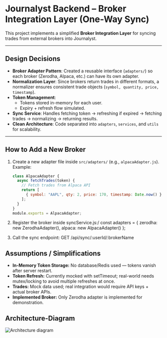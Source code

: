 # Journalyst Backend – Broker Integration Layer (One-Way Sync)

This project implements a simplified **Broker Integration Layer** for syncing trades from external brokers into Journalyst.

---

## Design Decisions
- **Broker Adapter Pattern**: Created a reusable interface (`adapters/`) so each broker (Zerodha, Alpaca, etc.) can have its own adapter.  
- **Normalization Layer**: Since brokers return trades in different formats, a normalizer ensures consistent trade objects (`symbol, quantity, price, timestamp`).  
- **Token Management**:  
  - Tokens stored in-memory for each user.  
  - Expiry + refresh flow simulated.  
- **Sync Service**: Handles fetching token → refreshing if expired → fetching trades → normalizing → returning results.  
- **Clean Architecture**: Code separated into `adapters`, `services`, and `utils` for scalability.

---

## How to Add a New Broker
1. Create a new adapter file inside `src/adapters/` (e.g., `alpacaAdapter.js`).  
   Example:
   ```js
   class AlpacaAdapter {
     async fetchTrades(token) {
       // Fetch trades from Alpaca API
       return [
         { symbol: "AAPL", qty: 2, price: 170, timestamp: Date.now() }
       ];
     }
   }
   module.exports = AlpacaAdapter;

2. Register the broker inside syncService.js:/
   const adapters = {
     zerodha: new ZerodhaAdapter(),
    alpaca: new AlpacaAdapter()
  };

3. Call the sync endpoint:
   GET /api/sync/:userId/:brokerName

##  Assumptions / Simplifications
  - **In-Memory Token Storage:** No database/Redis used — tokens vanish after server restart.
  - **Token Refresh:** Currently mocked with setTimeout; real-world needs mutex/locking to avoid multiple refreshes at once.
  - **Trades:** Mock data used; real integration would require API keys + actual broker APIs.
  - **Implemented Broker:** Only Zerodha adapter is implemented for demonstration.

## Architecture-Diagram
![Architecture diagram](ER-diagram.png)

